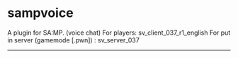 # sampvoice
A plugin for SA:MP. (voice chat)
For players: sv_client_037_r1_english
For put in server (gamemode [.pwn]) : sv_server_037
___________________________________________________________________________________
